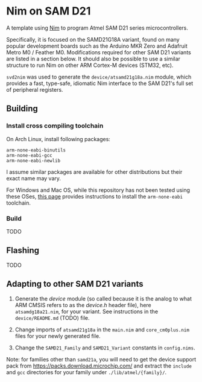# Nim on SAM D21

A template using [Nim](nim-lang.org) to program Atmel SAM D21 series
microcontrollers.

Specifically, it is focused on the SAMD21G18A variant, found on many popular
development boards such as the Arduino MKR Zero and Adafruit Metro M0 / Feather
M0. Modifications required for other SAM D21 variants are listed in a section
below. It should also be possible to use a similar structure to run Nim on
other ARM Cortex-M devices (STM32, etc).

`svd2nim` was used to generate the `device/atsamd21g18a.nim` module, which provides a
fast, type-safe, idiomatic Nim interface to the SAM D21's full set of peripheral
registers.

## Building

### Install cross compiling toolchain

On Arch Linux, install following packages:

```
arm-none-eabi-binutils
arm-none-eabi-gcc
arm-none-eabi-newlib
```

I assume similar packages are available for other distributions but their
exact name may vary.

For Windows and Mac OS, while this repository has not been tested using these
OSes, [this page](https://mynewt.apache.org/latest/get_started/native_install/cross_tools.html)
provides instructions to install the `arm-none-eabi` toolchain.

### Build

TODO

## Flashing

TODO

## Adapting to other SAM D21 variants

1. Generate the *device* module (so called because it is the analog to what ARM
   CMSIS refers to as the *device.h* header file), here `atsamdg18a21.nim`, for
   your variant. See instructions in the `device/README.md` (TODO) file.

2. Change imports of `atsamd21g18a` in the `main.nim` and `core_cm0plus.nim`
   files for your newly generated file.

3. Change the `SAMD21_Family` and `SAMD21_Variant` constants in `config.nims`.

Note: for families other than `samd21a`, you will need to get the device support
pack from https://packs.download.microchip.com/ and extract the `include` and
`gcc` directories for your family under `./lib/atmel/{family}/`.
